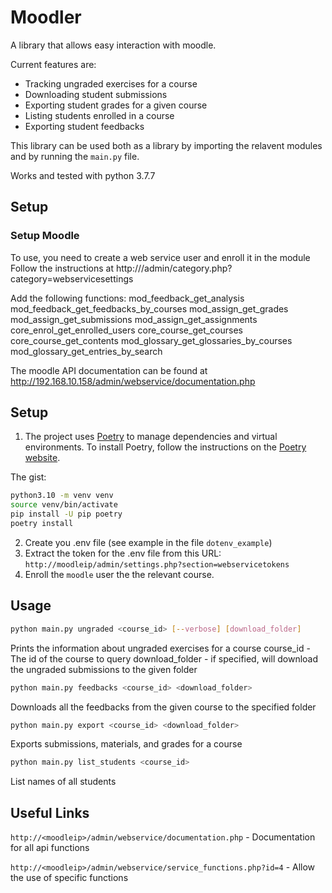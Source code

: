 # Moodler

A library that allows easy interaction with moodle.

Current features are:

* Tracking ungraded exercises for a course
* Downloading student submissions
* Exporting student grades for a given course
* Listing students enrolled in a course
* Exporting student feedbacks

This library can be used both as a library by importing the relavent modules and by running the `main.py` file.

Works and tested with python 3.7.7

## Setup

### Setup Moodle

To use, you need to create a web service user and enroll it in the module
Follow the instructions at http://<MOODLE IP>/admin/category.php?category=webservicesettings

Add the following functions:
    mod_feedback_get_analysis
    mod_feedback_get_feedbacks_by_courses
    mod_assign_get_grades
    mod_assign_get_submissions
    mod_assign_get_assignments
    core_enrol_get_enrolled_users
    core_course_get_courses
    core_course_get_contents
    mod_glossary_get_glossaries_by_courses
    mod_glossary_get_entries_by_search

The moodle API documentation can be found at http://192.168.10.158/admin/webservice/documentation.php

## Setup

1. The project uses [Poetry](https://python-poetry.org/) to manage dependencies and virtual environments.
To install Poetry, follow the instructions on the [Poetry website](https://python-poetry.org/docs/#installation).

The gist:

```bash
python3.10 -m venv venv
source venv/bin/activate
pip install -U pip poetry
poetry install
```

2. Create you .env file (see example in the file `dotenv_example`)
3. Extract the token for the .env file from this URL: `http://moodleip/admin/settings.php?section=webservicetokens`
4. Enroll the `moodle` user the the relevant course.

## Usage

```bash
python main.py ungraded <course_id> [--verbose] [download_folder]
```

Prints the information about ungraded exercises for a course
course_id - The id of the course to query
download_folder - if specified, will download the ungraded submissions to the given folder

```bash
python main.py feedbacks <course_id> <download_folder>
```

Downloads all the feedbacks from the given course to the specified folder

```bash
python main.py export <course_id> <download_folder>
```

Exports submissions, materials, and grades for a course

```bash
python main.py list_students <course_id>
```

List names of all students

## Useful Links

`http://<moodleip>/admin/webservice/documentation.php` - Documentation for all api functions

`http://<moodleip>/admin/webservice/service_functions.php?id=4` - Allow the use of specific functions
